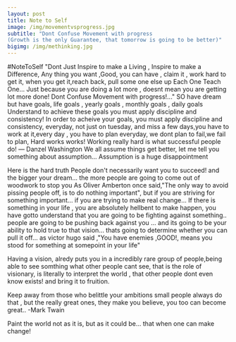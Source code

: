 ```yaml
---
layout: post
title: Note to Self
image: /img/movementvsprogress.jpg
subtitle: "Dont Confuse Movement with progress
(Growth is the only Guarantee, that tomorrow is going to be better)"
bigimg: /img/methinking.jpg
---
```


#NoteToSelf
"Dont Just Inspire to make a Living , Inspire to make a Difference,
Any thing you want ,Good, you can have , claim it , work hard to get it, 
when you get it,reach back, pull some one else  up
Each One Teach One...
Just because you are doing a lot more , doesnt mean you are getting lot more done!
Dont Confuse Movement with progress!..."
SO have dream but have goals, life goals , yearly goals , monthly goals , daily goals
Understand to achieve these goals  you must apply discipline and consistency!
In order to acheive your goals, you must apply discipline and consistency, everyday, 
not just on tuesday, and miss a few days,you have to work at it,every day , you have to plan everyday,
we dont plan to fail,we fail to plan, 
Hard works works!
Working really hard is what successful people do!
― Danzel Washington 
We all assume things get better, let me tell you something about assumption...
Assumption is a huge disappointment

Here is the hard truth
People don't necessarily want you to succeed!
and the bigger your dream...
the more people are going to come out of woodwork to stop you
As Oliver Amberton once said,"The only way to avoid pissing people off, is to do nothing important",
but if you are striving for something important... if you are trying to make real change...
If there is something in your life , you are absolutely hellbent to make happen,
you have gotto understand that you are going to be fighting against something..
people are going to be pushing back against  you ...
and its going to be your ability to hold true to that vision...
thats going to determine whether you can pull it off...
as victor hugo said ,"You have enemies ,GOOD!, means you stood for something at somepoint in your life"

Having a vision, alredy puts you in a incredibly rare group of people,being able to see somthing what other people cant see,
that is the role of visionary, is literally to interpret the world , that other people dont even know exists!
and bring it to fruition.

Keep away from those who belittle your ambitions
small people always do that ,
but the really great ones, they make you believe,
you too can become great.. -Mark Twain

Paint the world not as it is, but as it could be...
that when one can make change!





